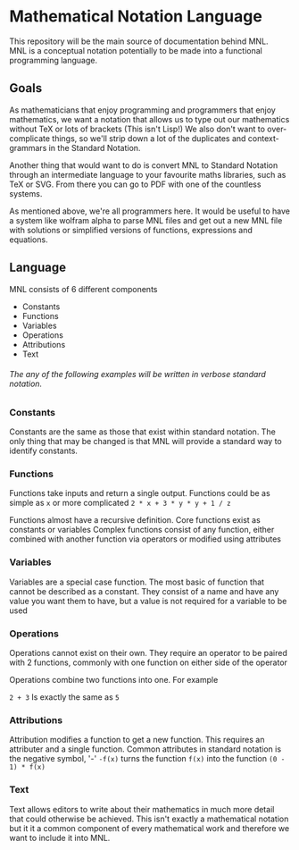 # Mathematical Notation Language

This repository will be the main source of documentation behind MNL.  
MNL is a conceptual notation potentially to be made into a functional programming language.

## Goals
As mathematicians that enjoy programming and programmers that enjoy mathematics, we want
a notation that allows us to type out our mathematics without TeX or lots of brackets (This isn't Lisp!)
We also don't want to over-complicate things, so we'll strip down a lot of the duplicates and context-grammars in the Standard Notation.

Another thing that would want to do is convert MNL to Standard Notation through an intermediate language to your favourite maths libraries,
such as TeX or SVG. From there you can go to PDF with one of the countless systems.

As mentioned above, we're all programmers here. It would be useful to have a system like wolfram alpha to parse MNL files
and get out a new MNL file with solutions or simplified versions of functions, expressions and equations.

## Language
MNL consists of 6 different components

*	Constants
*	Functions
*	Variables
*	Operations
*	Attributions
*	Text

###### The any of the following examples will be written in verbose standard notation.

### Constants
Constants are the same as those that exist within standard notation.
The only thing that may be changed is that MNL will provide a standard way to identify constants.

### Functions
Functions take inputs and return a single output. Functions could be as simple as 
`x` or more complicated `2 * x + 3 * y * y + 1 / z`

Functions almost have a recursive definition. Core functions exist as constants or variables
Complex functions consist of any function, either combined with another function via operators or modified using attributes

### Variables
Variables are a special case function. The most basic of function that cannot be described as a constant.
They consist of a name and have any value you want them to have,
but a value is not required for a variable to be used

### Operations
Operations cannot exist on their own. They require an operator to be paired with 2 functions, commonly with one function on either side of the operator

Operations combine two functions into one. For example

`2 + 3` Is exactly the same as `5`

### Attributions 
Attribution modifies a function to get a new function. This requires an attributer and a single function.
Common attributes in standard notation is the negative symbol, '-'
`-f(x)` turns the function `f(x)` into the function `(0 - 1) * f(x)`

### Text
Text allows editors to write about their mathematics in much more detail that could otherwise be achieved.
This isn't exactly a mathematical notation but it it a common component of every mathematical work and therefore
we want to include it into MNL.